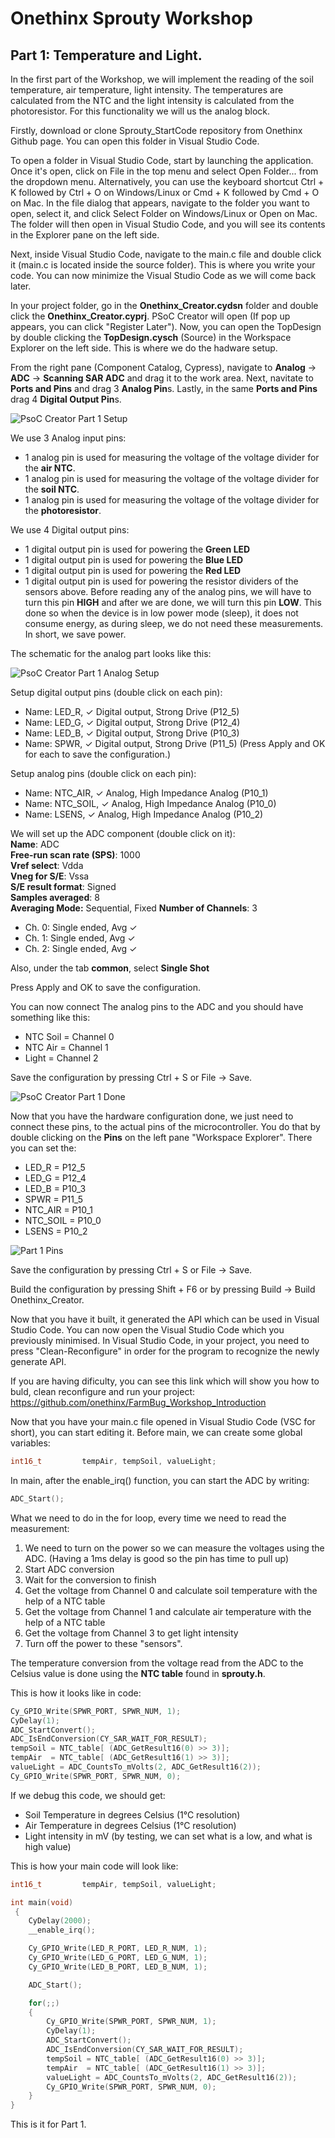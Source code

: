 # Onethinx Sprouty Workshop

## Part 1: Temperature and Light.

In the first part of the Workshop, we will implement the reading of the soil temperature, air temperature, light intensity. The temperatures are calculated from the NTC and the light intensity is calculated from the photoresistor. For this functionality we will us the analog block.

Firstly, download or clone Sprouty_StartCode repository from Onethinx Github page. You can open this folder in Visual Studio Code. 

To open a folder in Visual Studio Code, start by launching the application. Once it's open, click on File in the top menu and select Open Folder... from the dropdown menu. Alternatively, you can use the keyboard shortcut Ctrl + K followed by Ctrl + O on Windows/Linux or Cmd + K followed by Cmd + O on Mac. In the file dialog that appears, navigate to the folder you want to open, select it, and click Select Folder on Windows/Linux or Open on Mac. The folder will then open in Visual Studio Code, and you will see its contents in the Explorer pane on the left side.

Next, inside Visual Studio Code, navigate to the main.c file and double click it (main.c is located inside the source folder). This is where you write your code. You can now minimize the Visual Studio Code as we will come back later.

In your project folder, go in the **Onethinx_Creator.cydsn** folder and double click the **Onethinx_Creator.cyprj**. PSoC Creator will open (If pop up appears, you can click "Register Later"). Now, you can open the TopDesign by double clicking the **TopDesign.cysch** (Source) in the Workspace Explorer on the left side. This is where we do the hadware setup.

From the right pane (Component Catalog, Cypress), navigate to **Analog** -> **ADC** -> **Scanning SAR ADC** and drag it to the work area. Next, navitate to **Ports and Pins** and drag 3 **Analog Pin**s. Lastly, in the same **Ports and Pins** drag 4 **Digital Output Pin**s.

![PsoC Creator Part 1 Setup](https://github.com/onethinx/Sprouty_Workshop/blob/main/assets/img/P1Setup.png)

We use 3 Analog input pins:
* 1 analog pin is used for measuring the voltage of the voltage divider for the **air NTC**.
* 1 analog pin is used for measuring the voltage of the voltage divider for the **soil NTC**.
* 1 analog pin is used for measuring the voltage of the voltage divider for the **photoresistor**.

We use 4 Digital output pins:
* 1 digital output pin is used for powering the **Green LED**
* 1 digital output pin is used for powering the **Blue LED**
* 1 digital output pin is used for powering the **Red LED**
* 1 digital output pin is used for powering the resistor dividers of the sensors above. Before reading any of the analog pins, we will have to turn this pin **HIGH** and after we are done, we will turn this pin **LOW**. This done so when the device is in low power mode (sleep), it does not consume energy, as during sleep, we do not need these measurements. In short, we save power.

The schematic for the analog part looks like this:

![PsoC Creator Part 1 Analog Setup](https://github.com/onethinx/Sprouty_Workshop/blob/main/assets/img/P1Analog.png)

Setup digital output pins (double click on each pin):
* Name: LED_R, ✓ Digital output, Strong Drive (P12_5)
* Name: LED_G, ✓ Digital output, Strong Drive (P12_4)
* Name: LED_B, ✓ Digital output, Strong Drive (P10_3)
* Name: SPWR,  ✓ Digital output, Strong Drive (P11_5)
(Press Apply and OK for each to save the configuration.)

Setup analog pins (double click on each pin):
* Name: NTC_AIR,  ✓ Analog, High Impedance Analog (P10_1)
* Name: NTC_SOIL, ✓ Analog, High Impedance Analog (P10_0)
* Name: LSENS,    ✓ Analog, High Impedance Analog (P10_2)

We will set up the ADC component (double click on it): <br>
**Name**: ADC<br>
**Free-run scan rate (SPS)**: 1000<br>
**Vref select**: Vdda<br>
**Vneg for S/E**: Vssa<br>
**S/E result format**: Signed<br>
**Samples averaged**: 8<br>
**Averaging Mode:** Sequential, Fixed
**Number of Channels**: 3<br>
* Ch. 0: Single ended, Avg ✓<br>
* Ch. 1: Single ended, Avg ✓<br>
* Ch. 2: Single ended, Avg ✓<br>

Also, under the tab **common**, select **Single Shot**

Press Apply and OK to save the configuration.

You can now connect The analog pins to the ADC and you should have something like this:
* NTC Soil = Channel 0
* NTC Air = Channel 1
* Light = Channel 2

Save the configuration by pressing Ctrl + S or File -> Save.

![PsoC Creator Part 1 Done](https://github.com/onethinx/Sprouty_Workshop/blob/main/assets/img/P1Done.png)

Now that you have the hardware configuration done, we just need to connect these pins, to the actual pins of the microcontroller. You do that by double clicking on the **Pins** on the left pane "Workspace Explorer". There you can set the:
* LED_R     = P12_5
* LED_G     = P12_4
* LED_B     = P10_3
* SPWR      = P11_5
* NTC_AIR   = P10_1
* NTC_SOIL  = P10_0
* LSENS     = P10_2

![Part 1 Pins](https://github.com/onethinx/Sprouty_Workshop/blob/main/assets/img/P1Pins.png)

Save the configuration by pressing Ctrl + S or File -> Save.

Build the configuration by pressing Shift + F6 or by pressing Build -> Build Onethinx_Creator. 

Now that you have it built, it generated the API which can be used in Visual Studio Code. You can now open the Visual Studio Code which you previously minimised. In Visual Studio Code, in your project, you need to press "Clean-Reconfigure" in order for the program to recognize the newly generate API.

If you are having dificulty, you can see this link which will show you how to buld, clean reconfigure and run your project: https://github.com/onethinx/FarmBug_Workshop_Introduction

Now that you have your main.c file opened in Visual Studio Code (VSC for short), you can start editing it. Before main, we can create some global variables:

```c
int16_t 		tempAir, tempSoil, valueLight;
```

In main, after the enable_irq() function, you can start the ADC by writing:

```c
ADC_Start();
```

What we need to do in the for loop, every time we need to read the measurement:
1. We need to turn on the power so we can measure the voltages using the ADC. (Having a 1ms delay is good so the pin has time to pull up)
2. Start ADC conversion
3. Wait for the conversion to finish
4. Get the voltage from Channel 0 and calculate soil temperature with the help of a NTC table
5. Get the voltage from Channel 1 and calculate air temperature with the help of a NTC table
6. Get the voltage from Channel 3 to get light intensity
7. Turn off the power to these "sensors".

The temperature conversion from the voltage read from the ADC to the Celsius value is done using the **NTC table** found in **sprouty.h**.

This is how it looks like in code:

```c
Cy_GPIO_Write(SPWR_PORT, SPWR_NUM, 1);					
CyDelay(1);												
ADC_StartConvert();										
ADC_IsEndConversion(CY_SAR_WAIT_FOR_RESULT);			
tempSoil = NTC_table[ (ADC_GetResult16(0) >> 3)];		
tempAir  = NTC_table[ (ADC_GetResult16(1) >> 3)];		
valueLight = ADC_CountsTo_mVolts(2, ADC_GetResult16(2));
Cy_GPIO_Write(SPWR_PORT, SPWR_NUM, 0);					
```

If we debug this code, we should get:
* Soil Temperature in degrees Celsius (1°C resolution)
* Air Temperature in degrees Celsius (1°C resolution)
* Light intensity in mV (by testing, we can set what is a low, and what is high value)

This is how your main code will look like:

```c
int16_t 		tempAir, tempSoil, valueLight;

int main(void)
 {
	CyDelay(2000);
	__enable_irq();

	Cy_GPIO_Write(LED_R_PORT, LED_R_NUM, 1);
	Cy_GPIO_Write(LED_G_PORT, LED_G_NUM, 1);
	Cy_GPIO_Write(LED_B_PORT, LED_B_NUM, 1);

	ADC_Start();

	for(;;)
	{					
		Cy_GPIO_Write(SPWR_PORT, SPWR_NUM, 1);							
		CyDelay(1);														
		ADC_StartConvert();												
		ADC_IsEndConversion(CY_SAR_WAIT_FOR_RESULT);					
		tempSoil = NTC_table[ (ADC_GetResult16(0) >> 3)];				
		tempAir  = NTC_table[ (ADC_GetResult16(1) >> 3)];				
		valueLight = ADC_CountsTo_mVolts(2, ADC_GetResult16(2));		
		Cy_GPIO_Write(SPWR_PORT, SPWR_NUM, 0);							
	}
}
```

This is it for Part 1.
